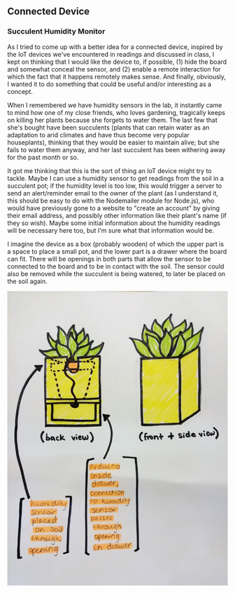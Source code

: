 ## Connected Device
### Succulent Humidity Monitor

As I tried to come up with a better idea for a connected device, inspired by the IoT devices we've encountered in readings and discussed in class, I kept on thinking that I would like the device to, if possible, (1) hide the board and somewhat conceal the sensor, and (2) enable a remote interaction for which the fact that it happens remotely makes sense. And finally, obviously, I wanted it to do something that could be useful and/or interesting as a concept. 
  
When I remembered we have humidity sensors in the lab, it instantly came to mind how one of my close friends, who loves gardening, tragically keeps on killing her plants because she forgets to water them. The last few that she's bought have been succulents (plants that can retain water as an adaptation to arid climates and have thus become very popular houseplants), thinking that they would be easier to maintain alive; but she fails to water them anyway, and her last succulent has been withering away for the past month or so.  
  
It got me thinking that this is the sort of thing an IoT device might try to tackle. Maybe I can use a humidity sensor to get readings from the soil in a succulent pot; if the humidity level is too low, this would trigger a server to send an alert/reminder email to the owner of the plant (as I understand it, this should be easy to do with the Nodemailer module for Node.js), who would have previously gone to a website to "create an account" by giving their email address, and possibly other information like their plant's name (if they so wish). Maybe some initial information about the humidity readings will be necessary here too, but I'm sure what that information would be. 
  
I imagine the device as a box (probably wooden) of which the upper part is a space to place a small pot, and the lower part is a drawer where the board can fit. There will be openings in both parts that allow the sensor to be connected to the board and to be in contact with the soil. The sensor could also be removed while the succulent is being watered, to later be placed on the soil again.  
  
![plan](/Connected-Device/Images/succulentPlan.jpg)    

